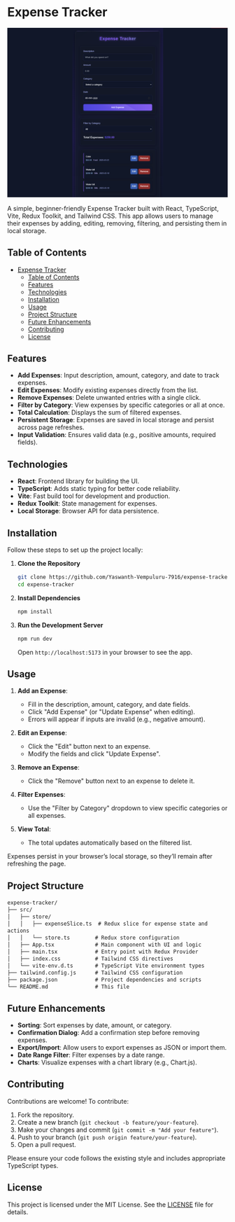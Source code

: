 

# Expense Tracker

![Expense Tracker UI](https://raw.githubusercontent.com/Yaswanth-Vempuluru-7916/expense-tracker/main/src/assets/images/ui.png)

A simple, beginner-friendly Expense Tracker built with React, TypeScript, Vite, Redux Toolkit, and Tailwind CSS. This app allows users to manage their expenses by adding, editing, removing, filtering, and persisting them in local storage.

## Table of Contents
- [Expense Tracker](#expense-tracker)
  - [Table of Contents](#table-of-contents)
  - [Features](#features)
  - [Technologies](#technologies)
  - [Installation](#installation)
  - [Usage](#usage)
  - [Project Structure](#project-structure)
  - [Future Enhancements](#future-enhancements)
  - [Contributing](#contributing)
  - [License](#license)

## Features
- **Add Expenses**: Input description, amount, category, and date to track expenses.
- **Edit Expenses**: Modify existing expenses directly from the list.
- **Remove Expenses**: Delete unwanted entries with a single click.
- **Filter by Category**: View expenses by specific categories or all at once.
- **Total Calculation**: Displays the sum of filtered expenses.
- **Persistent Storage**: Expenses are saved in local storage and persist across page refreshes.
- **Input Validation**: Ensures valid data (e.g., positive amounts, required fields).

## Technologies
- **React**: Frontend library for building the UI.
- **TypeScript**: Adds static typing for better code reliability.
- **Vite**: Fast build tool for development and production.
- **Redux Toolkit**: State management for expenses.
- **Local Storage**: Browser API for data persistence.

## Installation
Follow these steps to set up the project locally:

1. **Clone the Repository**  
   ```bash
   git clone https://github.com/Yaswanth-Vempuluru-7916/expense-tracker.git
   cd expense-tracker
   ```

2. **Install Dependencies**  
   ```bash
   npm install
   ```

3. **Run the Development Server**  
   ```bash
   npm run dev
   ```
   Open `http://localhost:5173` in your browser to see the app.

## Usage
1. **Add an Expense**:
   - Fill in the description, amount, category, and date fields.
   - Click "Add Expense" (or "Update Expense" when editing).
   - Errors will appear if inputs are invalid (e.g., negative amount).

2. **Edit an Expense**:
   - Click the "Edit" button next to an expense.
   - Modify the fields and click "Update Expense".

3. **Remove an Expense**:
   - Click the "Remove" button next to an expense to delete it.

4. **Filter Expenses**:
   - Use the "Filter by Category" dropdown to view specific categories or all expenses.

5. **View Total**:
   - The total updates automatically based on the filtered list.

Expenses persist in your browser’s local storage, so they’ll remain after refreshing the page.

## Project Structure
```
expense-tracker/
├── src/
│   ├── store/
│   │   ├── expenseSlice.ts  # Redux slice for expense state and actions
│   │   └── store.ts        # Redux store configuration
│   ├── App.tsx             # Main component with UI and logic
│   ├── main.tsx            # Entry point with Redux Provider
│   ├── index.css           # Tailwind CSS directives
│   └── vite-env.d.ts       # TypeScript Vite environment types
├── tailwind.config.js      # Tailwind CSS configuration
├── package.json            # Project dependencies and scripts
└── README.md               # This file
```

## Future Enhancements
- **Sorting**: Sort expenses by date, amount, or category.
- **Confirmation Dialog**: Add a confirmation step before removing expenses.
- **Export/Import**: Allow users to export expenses as JSON or import them.
- **Date Range Filter**: Filter expenses by a date range.
- **Charts**: Visualize expenses with a chart library (e.g., Chart.js).

## Contributing
Contributions are welcome! To contribute:
1. Fork the repository.
2. Create a new branch (`git checkout -b feature/your-feature`).
3. Make your changes and commit (`git commit -m "Add your feature"`).
4. Push to your branch (`git push origin feature/your-feature`).
5. Open a pull request.

Please ensure your code follows the existing style and includes appropriate TypeScript types.

## License
This project is licensed under the MIT License. See the [LICENSE](LICENSE) file for details.
```
